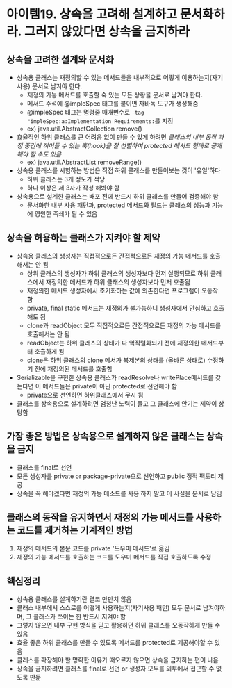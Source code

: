 # 아이템19. 상속을 고려해 설계하고 문서화하라. 그러지 않았다면 상속을 금지하라
## 상속을 고려한 설계와 문서화
- 상속용 클래스는 재정의할 수 있는 메서드들을 내부적으로 어떻게 이용하는지(자기사용) 문서로 남겨야 한다.
    - 재정의 가능 메서드를 호출할 숙 있는 모든 상황을 문서로 남겨야 한다.
    - 메서드 주석에 @impleSpec 태그를 붙이면 자바독 도구가 생성해줌
    - @impleSpec 태그는 명령줄 매개변수로 `-tag "impleSpec:a:Implementation Requirements:`를 지정
    - ex) java.util.AbstractCollection remove()
- 효율적인 하위 클래스를 큰 어려움 없이 만들 수 있게 하려면 *클래스의 내부 동작 과정 중간에 끼어들 수 있는 훅(hook)을 잘 선별하여 protected 메서드 형태로 공개해야 할 수도 있음*
    - ex) java.util.AbstractList removeRange()
- 상속용 클래스를 시험하는 방법은 직접 하위 클래스를 만들어보는 것이 '유일'하다
    - 하위 클래스는 3개 정도가 적당
    - 하나 이상은 제 3자가 작성 해봐야 함
- 상속용으로 설계한 클래스는 배포 전에 반드시 하위 클래스를 만들어 검증해야 함
    - 문서화한 내부 사용 패턴과, protected 메서드와 필드는 클래스의 성능과 기능에 영원한 족쇄가 될 수 있음 
## 상속을 허용하는 클래스가 지켜야 할 제약
- 상속용 클래스의 생성자는 직접적으로든 간접적으로든 재정의 가능 메서드를 호출해서는 안 됨
    - 상위 클래스의 생성자가 하위 클래스의 생성자보다 먼저 실행되므로 하위 클래스에서 재정의한 메서드가 하위 클래스의 생성자보다 먼저 호출됨
    - 재정의한 메서드 생성자에서 초기화하는 값에 의존한다면 프로그램이 오동작 함
    - private, final static 메서드는 재정의가 불가능하니 생성자에서 안심하고 호출해도 됨
    - clone과 readObject 모두 직접적으로든 간접적으로든 재정의 가능 메서드를 호출해서는 안 됨
    - readObject는 하위 클래스의 상태가 다 역직렬화되기 전에 재정의한 메서드부터 호출하게 됨
    - clone은 하위 클래스의 clone 메서가 복제본의 상태를 (올바른 상태로) 수정하기 전에 재정의된 메서드를 호출함
- Serializable을 구현한 상속용 클래스가 readResolve나 writePlace메서드를 갖는다면 이 메서드들은 private이 아닌 protected로 선언해야 함
    - private으로 선언하면 하위클래스에서 무시 됨
- 클래스를 상속용으로 설계하려면 엄청난 노력이 들고 그 클래스에 안기는 제약이 상당함
## 가장 좋은 방법은 상속용으로 설계하지 않은 클래스는 상속을 금지
- 클래스를 final로 선언
- 모든 생성자를 private or package-private으로 선언하고 public 정적 팩토리 제공
- 상속을 꼭 해야겠다면 재정의 가능 메소드를 사용 하지 말고 이 사실을 문서로 남김

## 클래스의 동작을 유지하면서 재정의 가능 메서드를 사용하는 코드를 제거하는 기계적인 방법
1. 재정의 메서드의 본문 코드를 private '도우미 메서드'로 옮김
2. 재정의 가능 메서드를 호출하는 코드를 도우미 메서드를 직접 호출하도록 수정

## 핵심정리
- 상속용 클래스를 설계하기란 결코 만만치 않음
- 클래스 내부에서 스스로를 어떻게 사용하는지(자기사용 패턴) 모두 문서로 남겨야하며, 그 클래스가 쓰이는 한 반드시 지켜야 함
- 그렇지 않으면 내부 구현 방식을 믿고 활용하던 하위 클래스를 오동작하게 만들 수 있음
- 효율 좋은 하위 클래스를 만들 수 있도록 메서드를 protected로 제공해야할 수 있음
- 클래스를 확장해야 할 명확한 이유가 떠오르지 않으면 상속을 금지하는 편이 나음
- 상속을 금지하려면 클래스를 final로 선언 or 생성자 모두를 외부에서 접근할 수 없도록 만듦

    


